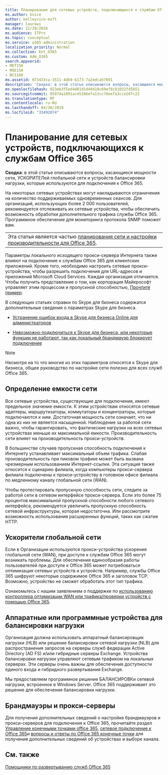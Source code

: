 ```yaml
---
title: Планирование для сетевых устройств, подключающихся к службам Office 365
ms.author: kvice
author: kelleyvice-msft
manager: laurawi
ms.date: 12/29/2016
ms.audience: ITPro
ms.topic: conceptual
ms.service: o365-administration
localization_priority: Normal
ms.collection: Ent_O365
ms.custom: Adm_O365
search.appverid:
- MET150
- MOE150
- BCS160
ms.assetid: 073433ca-3511-4db9-b173-7a2edca57691
description: 'Сводка: в этой статье описываются вопросы, касающиеся мощности сети, ускорителей глобальной сети и устройств балансировки нагрузки, которые используются для подключения к Office 365.'
ms.openlocfilehash: 023eb3f5ed4d81d1d49d18c69ef8c81032fd5851
ms.sourcegitcommit: 85974a1891ac45286efa13cc76eefa3cce28fc22
ms.translationtype: MT
ms.contentlocale: ru-RU
ms.lasthandoff: 04/30/2019
ms.locfileid: "33492074"
---
```

# <a name="plan-for-network-devices-that-connect-to-office-365-services"></a>Планирование для сетевых устройств, подключающихся к службам Office 365

 **Сводка**: в этой статье описываются вопросы, касающиеся мощности сети, УСКОРИТЕЛей глобальной сети и устройств балансировки нагрузки, которые используются для подключения к Office 365.
  
На некоторых сетевых устройствах могут накладываются ограничения на количество поддерживаемых одновременных сеансов. Для организаций, использующих более 2 000 пользователей, рекомендуется отслеживать их сетевые устройства, чтобы обеспечить возможность обработки дополнительного трафика службы Office 365. Программное обеспечение для мониторинга протокола SNMP поможет вам.

||
|:-----|
| Эта статья является частью [планирования сети и настройки производительности для Office 365](https://aka.ms/tune).|

Параметры локального исходящего прокси-сервера Интернета также влияют на подключение к службам Office 365 для клиентских приложений. Кроме того, необходимо настроить сетевые прокси-устройства, чтобы разрешить подключения для URL-адресов и приложений Microsoft Cloud Services. Каждая организация отличается. Чтобы получить представление о том, как корпорация Майкрософт управляет этим процессом и пропускной способностью, [Прочтите пример](https://www.microsoft.com/itshowcase/Article/Content/631/Optimizing-network-performance-for-Microsoft-Office-365).
  
В следующих статьях справки по Skype для бизнеса содержатся дополнительные сведения о параметрах Skype для бизнеса.
  
- [Устранение ошибок входа в Skype для бизнеса Online для администраторов](https://docs.microsoft.com/skypeforbusiness/set-up-skype-for-business-online/troubleshooting-sign-in-errors-for-admins)

- [Невозможно подключиться к Skype для бизнеса, или некоторые функции не работают, так как локальный брандмауэр блокирует подключение](https://go.microsoft.com/fwlink/p/?LinkID=243625)

> [!NOTE]
> Несмотря на то что многие из этих параметров относятся к Skype для бизнеса, общее руководство по настройке сети полезно для всех служб Office 365.
  
## <a name="determining-network-capacity"></a>Определение емкости сети

Все сетевые устройства, существующие для подключения, имеют предельное значение емкости. К этим устройствам относятся сетевые адаптеры, маршрутизаторы, коммутаторы и концентраторы, которые подключаются к ним. Достаточная мощность сети означает, что ни одна из них не является насыщенной. Наблюдение за работой сети важно, чтобы гарантировать, что фактические нагрузки на всех сетевых устройствах меньше их максимальной емкости. Производительность сети влияет на производительность прокси-устройств.
  
В большинстве случаев пропускная способность подключения к Интернету устанавливает максимальный объем трафика. Слабая производительность при пиковом трафике может быть вызвана чрезмерным использованием Интернет-ссылки. Эта ситуация также относится к сценарию филиала, когда компьютеры прокси-сервера филиала подключены к прокси-устройству в головном офисе филиала по медленному каналу глобальной сети (WAN).
  
Чтобы протестировать пропускную способность сети, следите за работой сети в сетевом интерфейсе прокси-сервера. Если это более 75 процентов максимальной пропускной способности любого сетевого интерфейса, рекомендуется увеличить пропускную способность сетевой инфраструктуры, которая недостаточна. Или рассмотрите возможность использования расширенных функций, таких как сжатие HTTP.
  
## <a name="wan-accelerators"></a>Ускорители глобальной сети

Если в Организации используются прокси-устройства ускорения глобальной сети (WAN), при доступе к службам Office 365 могут возникать проблемы. Для обеспечения единообразия работы пользователей при доступе к Office 365 может потребоваться оптимизация сетевых устройств и устройств. Например, службы Office 365 шифруют некоторые содержимое Office 365 и заголовок TCP. Возможно, устройство не сможет обработать этот тип трафика.
  
Ознакомьтесь с нашим заявлением о поддержке по [использованию контроллера оптимизации WAN или трафика/проверки устройств с помощью Office 365](https://support.microsoft.com/kb/2690045).
  
## <a name="hardware-and-software-load-balancing-devices"></a>Аппаратные или программные устройства для балансировки нагрузки

Организация должна использовать аппаратный балансировщик нагрузки (HLB) или решение балансировки сетевой нагрузки (NLB) для распространения запросов на серверы служб федерации Active Directory (AD FS) и/или гибридные серверы Exchange. Устройства балансировки нагрузки управляют сетевым трафиком на локальных серверах. Эти серверы очень важны для обеспечения доступности единого входа и гибридного развертывания Exchange.
  
Мы предоставляем программное решение БАЛАНСИРОВКи сетевой нагрузки, встроенное в Windows Server. Office 365 поддерживает это решение для обеспечения балансировки нагрузки.
  
## <a name="firewalls-and-proxies"></a>Брандмауэры и прокси-серверы

Для получения дополнительных сведений о настройке брандмауэров и прокси-серверов для подключения к Office 365, прочитайте раздел [Управление конечными точками office 365](https://support.office.com/article/99cab9d4-ef59-4207-9f2b-3728eb46bf9a), [сетевое подключение к Office 365](network-connectivity.md)и [вопросы и ответы по Office 365 конечные точки](https://support.office.com/article/d4088321-1c89-4b96-9c99-54c75cae2e6d) для получения дополнительных сведений об устройствах и выборе канала.
  
## <a name="see-also"></a>См. также

[Помощники по развертыванию служб Office 365](deployment-advisors-for-office-365.md)
